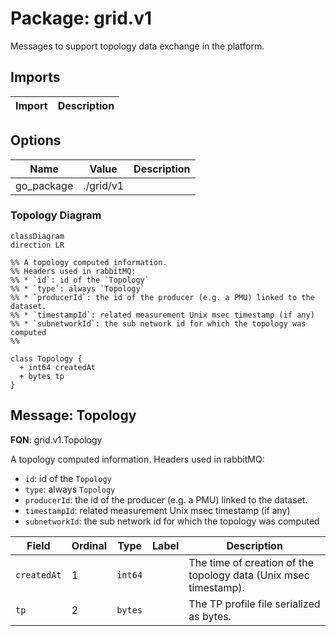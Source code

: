 # Package: grid.v1

<!-- markdownlint-disable -->
Messages to support topology data exchange in the platform.



## Imports

| Import | Description |
|--------|-------------|



## Options

| Name       | Value     | Description |
|------------|-----------|-------------|
| go_package | ./grid/v1 |             |




### Topology Diagram

```mermaid
classDiagram
direction LR

%% A topology computed information.
%% Headers used in rabbitMQ:
%% * `id`: id of the `Topology`
%% * `type`: always `Topology`
%% * `producerId`: the id of the producer (e.g. a PMU) linked to the dataset.
%% * `timestampId`: related measurement Unix msec timestamp (if any)
%% * `subnetworkId`: the sub network id for which the topology was computed
%% 

class Topology {
  + int64 createdAt
  + bytes tp
}

```

## Message: Topology

**FQN**: grid.v1.Topology

A topology computed information.
Headers used in rabbitMQ:
* `id`: id of the `Topology`
* `type`: always `Topology`
* `producerId`: the id of the producer (e.g. a PMU) linked to the dataset.
* `timestampId`: related measurement Unix msec timestamp (if any)
* `subnetworkId`: the sub network id for which the topology was computed



| Field       | Ordinal | Type    | Label | Description                                                       |
|-------------|---------|---------|-------|-------------------------------------------------------------------|
| `createdAt` | 1       | `int64` |       | The time of creation of the topology data (Unix msec timestamp).  |
| `tp`        | 2       | `bytes` |       | The TP profile file serialized as bytes.                          |






<!-- Created by: Proto Diagram Tool -->
<!-- https://github.com/GoogleCloudPlatform/proto-gen-md-diagrams -->
